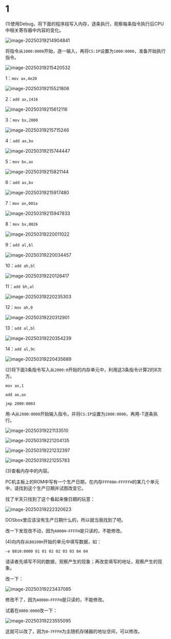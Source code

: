 # 1

(1)使用Debug，将下面的程序段写入内存，逐条执行，观察每条指令执行后CPU中相关寄存器中内容的变化。

![image-20250319214904841](image-20250319214904841.png)

将指令从`1000:0000`开始，逐一输入，再将`CS:IP`设置为`1000:0000`，准备开始执行指令。

![image-20250319215420532](image-20250319215420532.png)

1：`mov ax,4e20`

![image-20250319215521806](image-20250319215521806.png)

2：`add ax,1416`

![image-20250319215612116](image-20250319215612116.png)

3：`mov bx,2000`

![image-20250319215715246](image-20250319215715246.png)

4：`add ax,bx`

![image-20250319215744447](image-20250319215744447.png)

5：`mov bx,ax`

![image-20250319215821144](image-20250319215821144.png)

6：`add ax,bx`

![image-20250319215917480](image-20250319215917480.png)

7：`mov ax,001a`

![image-20250319215947833](image-20250319215947833.png)

8：`mov bx,0026`

![image-20250319220011022](image-20250319220011022.png)

9：`add al,bl`

![image-20250319220034457](image-20250319220034457.png)

10：`add ah,bl`

![image-20250319220126417](image-20250319220126417.png)

11：`add bh,al`

![image-20250319220235303](image-20250319220235303.png)

12：`mov ah,0`

![image-20250319220312901](image-20250319220312901.png)

13：`add al,bl`

![image-20250319220354239](image-20250319220354239.png)

14：`add al,9c`

![image-20250319220435689](image-20250319220435689.png)

(2)将下面3条指令写入从`2000:0`开始的内存单元中，利用这3条指令计算2的8次方。

`mov ax,1`

`add ax,ax`

`jmp 2000:0003`

用-A从`2000:0000`开始输入指令，并将`CS:IP`设置为`2000:0000`，再用-T逐条执行。

![image-20250319221133510](image-20250319221133510.png)

![image-20250319221204135](image-20250319221204135.png)

![image-20250319221232397](image-20250319221232397.png)

![image-20250319221255783](image-20250319221255783.png)

(3)查看内存中的内容。

PC机主板上的ROM中写有一个生产日期，在内存`FFF00H~FFFFFH`的某几个单元中，请找到这个生产日期并试图改变它。

找了半天只找到了这个看起来像日期的玩意：

![image-20250319222320623](image-20250319222320623.png)

DOSbox里应该没有生产日期什么的，所以就当我找到了吧。

改一下发现改不动，因为`A000H~FFFFH`是只读的，不能修改。

(4)向内存从`B8100H`开始的单元中填写数据，如：

`-e B810:0000 01 01 02 02 03 03 04 04 `

请读者先填写不同的数据，观察产生的现象；再改变填写的地址，观察产生的现象。

改一下：

![image-20250319223437085](image-20250319223437085.png)

修改不了，因为`A000H~FFFFH`是只读的，不能修改。

试着在`0000:0000`改一下：

![image-20250319223555095](image-20250319223555095.png)

这就可以改了，因为`0~7FFFH`为主随机存储器的地址空间，可以修改。

